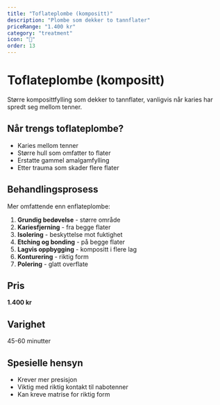 ```yaml
---
title: "Toflateplombe (kompositt)"
description: "Plombe som dekker to tannflater"
priceRange: "1.400 kr"
category: "treatment"
icon: "🦷"
order: 13
---
```


# Toflateplombe (kompositt)

Større komposittfylling som dekker to tannflater, vanligvis når karies har spredt seg mellom tenner.

## Når trengs toflateplombe?
- Karies mellom tenner
- Større hull som omfatter to flater
- Erstatte gammel amalgamfylling
- Etter trauma som skader flere flater

## Behandlingsprosess
Mer omfattende enn enflateplombe:
1. **Grundig bedøvelse** - større område
2. **Kariesfjerning** - fra begge flater
3. **Isolering** - beskyttelse mot fuktighet
4. **Etching og bonding** - på begge flater
5. **Lagvis oppbygging** - kompositt i flere lag
6. **Konturering** - riktig form
7. **Polering** - glatt overflate

## Pris
**1.400 kr**

## Varighet
45-60 minutter

## Spesielle hensyn
- Krever mer presisjon
- Viktig med riktig kontakt til nabotenner
- Kan kreve matrise for riktig form